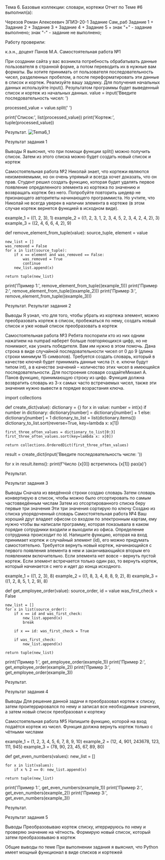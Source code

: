 Тема 6. Базовые коллекции: словари, кортежи
Отчет по Теме #6 выполнил(а):

Черезов Роман Алексеевич
ЗПИЭ-20-1
Задание	Сам_раб
Задание 1	+
Задание 2	+
Задание 3	+
Задание 4	+
Задание 5	+
знак "+" - задание выполнено; знак "-" - задание не выполнено;

Работу проверили:

к.э.н., доцент Панов М.А.
Самостоятельная работа №1

При создании сайта у вас возникла потребность обрабатывать данные пользователя в странной форме, а потом переводить их в нужные вам форматы. Вы хотите принимать от пользователя последовательность чисел, разделенных пробелом, а после переформатировать эти данные в список и кортеж. Реализуйте вашу задумку. Для получения начальных данных используйте input(). Результатом программы будет выведенный список и кортеж из начальных данных.
value = input('Введите последовательность чисел: ')

processed_value = value.split(' ')

print('Список:', list(processed_value))
print('Кортеж:', tuple(processed_value))

Результат.
![Tema6_1](https://github.com/DarknessWillCame/TEMA-6/assets/46960566/ebd783e7-5457-446c-b365-bb4fe8023087)

Результат задания 1

Выводы
Я выяснил, что при помощи функции split() можно получить список. Затем из этого списка можно будет создать новый список и кортеж

Самостоятельная работа №2
Николай знает, что кортежи являются неизменяемыми, но он очень упрямый и всегда хочет доказать, что он прав. Студент решил создать функцию, которая будет удалять первое появление определенного элемента из кортежа по значению и возвращать кортеж без него. Попробуйте повторить шедевр не признающего авторитеты начинающего программиста. Но учтите, что Николай не всегда уверен в наличии элемента в кортеже (в этом случае кортеж вернется функцией в исходном виде).

example_1 = ((1, 2, 3), 1)
example_2 = ((1, 2, 3, 1, 2, 3, 4, 5, 2, 3, 4, 2, 4, 2), 3)
example_3 = ((2, 4, 6, 6, 4, 2), 9)

def remove_element_from_tuple(value):
    source_tuple, element = value

    new_list = []
    was_removed = False
    for x in list(source_tuple):
        if x == element and was_removed == False:
            was_removed = True
            continue
        new_list.append(x)

    return tuple(new_list)

print('Пример 1:', remove_element_from_tuple((example_1)))
print('Пример 2:', remove_element_from_tuple((example_2)))
print('Пример 3:', remove_element_from_tuple((example_3)))

Результат.
Результат задания 2

Выводы
Я узнал, что для того, чтобы убрать из кортежа элемент, можно преобразовать кортеж в список, пробежаться по нему, создать новый список и уже новый список преобразовать в кортеж

Самостоятельная работа №3
Ребята поспорили кто из них одним нажатием на numpad наберет больше повторяющихся цифр, но не понимают, как узнать победителя. Вам им нужно в этом помочь. Дана строка в виде случайной последовательности чисел от 0 до 9 (длина строки минимум 15 символов). Требуется создать словарь, который в качестве ключей будет принимать данные числа (т. е. ключи будут типом int), а в качестве значений – количество этих чисел в имеющейся последовательности. Для построения словаря создайтеМихаил А. Панов функцию, принимающую строку из цифр. Функция должна возвратить словарь из 3-х самых часто встречаемых чисел, также эти значения нужно вывести в порядке возрастания ключа.

import collections

def create_dict(value):
    dictionary = {}
    for x in value:
        number = int(x)
        if number in dictionary: dictionary[number] = dictionary[number] + 1
        else: dictionary[number] = 1
    dictionary_to_list = list(dictionary.items())
    dictionary_to_list.sort(reverse=True, key=lambda x: x[1])

    first_three_often_values = dictionary_to_list[0:3]
    first_three_often_values.sort(key=lambda x: x[0])

    return collections.OrderedDict(first_three_often_values)

result = create_dict(input('Введите последовательность числе: '))

for x in result.items():
    print(f'Число {x[0]} встретилось {x[1]} раз(а)')
    
Результат.

Результат задания 3

Выводы
Сначала из введённой строки создаю словарь
Затем словарь конвертирую в список, чтобы можно было отсортировать по самым частовведённым числам
Затем из отсортированного списка беру первые три значения
Эти три значения сортирую по ключу
Создаю из списка упорядоченный словарь
Самостоятельная работа №4
Ваш хороший друг владеет офисом со входом по электронным картам, ему нужно чтобы вы написали программу, которая показывала в каком порядке сотрудники входили и выходили из офиса. Определение сотрудника происходит по id. Напишите функцию, которая на вход принимает кортеж и случайный элемент (id), его можно придумать самостоятельно. Требуется вернуть новый кортеж, начинающийся с первого появления элемента в нем и заканчивающийся вторым его появлением включительно. Если элемента нет вовсе – вернуть пустой кортеж. Если элемент встречается только один раз, то вернуть кортеж, который начинается с него и идет до конца исходного.

example_1 = ((1, 2, 3), 8)
example_2 = ((1, 8, 3, 4, 8, 8, 9, 2), 8)
example_3 = ((1, 2, 8, 5, 1, 2, 9), 8)

def get_employee_order(value):
    source_order, id = value
    was_first_check = False
    
    new_list = []
    for x in list(source_order):
        if x == id and was_first_check:
            new_list.append(x)
            break

        if x == id: was_first_check = True
        
        if was_first_check:
            new_list.append(x)
        
    return tuple(new_list)

print('Пример 1:', get_employee_order(example_1))
print('Пример 2:', get_employee_order(example_2))
print('Пример 3:', get_employee_order(example_3))

Результат.

Результат задания 4

Выводы
Для решение данной задачи я преобразовал кортеж к списку, затем проитеррировался по нему и записал все необходимые значения, а затем новый список преобразовал к кортежу

Самостоятельная работа №5
Напишите функцию, которой на вход подаётся кортеж из чисел. Функция должна вернуть кортеж только с чётными числами

example_1 = (1, 2, 3, 4, 5, 6, 7, 8, 9, 10)
example_2 = (12, 4, 901, 243678, 123, 111, 945)
example_3 = (78, 90, 23, 45, 67, 89, 80)

def get_even_numbers(values):
    new_list = []

    for x in list(values):
        if x % 2 == 0: new_list.append(x)

    return tuple(new_list)

print('Пример 1:', get_even_numbers(example_1))
print('Пример 2:', get_even_numbers(example_2))
print('Пример 3:', get_even_numbers(example_3))

Результат.

Результат задания 5

Выводы
Преобразовываю кортеж списку, итеррируюсь по нему и проверяю значение на чётность. Формирую новый список, который затем преобразовываю в кортеж

Общие выводы по теме
При выполнении задания я выяснил, что Python имеет мощный функционал в виде списков и кортежей
